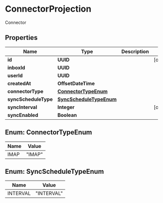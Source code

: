 

# ConnectorProjection

Connector

## Properties

| Name | Type | Description | Notes |
|------------ | ------------- | ------------- | -------------|
|**id** | **UUID** |  |  [optional] |
|**inboxId** | **UUID** |  |  |
|**userId** | **UUID** |  |  |
|**createdAt** | **OffsetDateTime** |  |  |
|**connectorType** | [**ConnectorTypeEnum**](#ConnectorTypeEnum) |  |  |
|**syncScheduleType** | [**SyncScheduleTypeEnum**](#SyncScheduleTypeEnum) |  |  |
|**syncInterval** | **Integer** |  |  [optional] |
|**syncEnabled** | **Boolean** |  |  |



## Enum: ConnectorTypeEnum

| Name | Value |
|---- | -----|
| IMAP | &quot;IMAP&quot; |



## Enum: SyncScheduleTypeEnum

| Name | Value |
|---- | -----|
| INTERVAL | &quot;INTERVAL&quot; |



